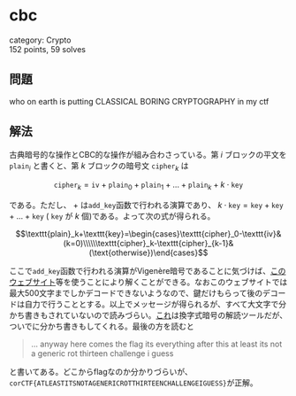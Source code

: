# cbc
category: Crypto  
152 points, 59 solves

## 問題
who on earth is putting CLASSICAL BORING CRYPTOGRAPHY in my ctf

## 解法
古典暗号的な操作とCBC的な操作が組み合わさっている。第 $i$ ブロックの平文を $\texttt{plain}_i$ と書くと、第 $k$ ブロックの暗号文 $\texttt{cipher}_k$ は  

$$\texttt{cipher}_k=\texttt{iv}+\texttt{plain}_0+\texttt{plain}_1+\dots+\texttt{plain}_k+k\cdot\texttt{key}$$  

である。ただし、 $+$ は`add_key`函数で行われる演算であり、 $k\cdot\texttt{key}=\texttt{key}+\texttt{key}+\dots+\texttt{key}$ ( $\texttt{key}$ が $k$ 個)である。よって次の式が得られる。  

$$\texttt{plain}_k+\texttt{key}=\begin{cases}\texttt{cipher}_0-\texttt{iv}&(k=0)\\\\\\texttt{cipher}_k-\texttt{cipher}_{k-1}&(\text{otherwise})\end{cases}$$  

ここで`add_key`函数で行われる演算がVigenère暗号であることに気づけば、[このウェブサイト](https://www.dcode.fr/vigenere-cipher)等を使うことにより解くことができる。なおこのウェブサイトでは最大500文字までしかデコードできないようなので、鍵だけもらって後のデコードは自力で行うこととする。以上でメッセージが得られるが、すべて大文字で分かち書きもされていないので読みづらい。[これ](https://quipqiup.com/)は換字式暗号の解読ツールだが、ついでに分かち書きもしてくれる。最後の方を読むと  

> ... anyway here comes the flag its everything after this at least its not a generic rot thirteen challenge i guess  

と書いてある。どこからflagなのか分かりづらいが、`corCTF{ATLEASTITSNOTAGENERICROTTHIRTEENCHALLENGEIGUESS}`が正解。
